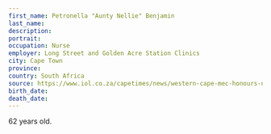 ```yaml
---
first_name: Petronella "Aunty Nellie" Benjamin
last_name: 
description: 
portrait: 
occupation: Nurse
employer: Long Street and Golden Acre Station Clinics
city: Cape Town
province: 
country: South Africa
source: https://www.iol.co.za/capetimes/news/western-cape-mec-honours-nurse-who-died-from-covid-19-a-day-before-she-was-to-retire-47591146
birth_date: 
death_date: 
---
```


62 years old.